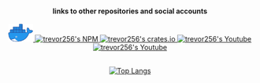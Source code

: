 <h4 align="center">links to other repositories and social accounts</h4>


<div align="center">
  
<a href="https://hub.docker.com/u/trevor256">
  <img alt="trevor256's Docker" width="50px" src="https://github.com/docker/docker.github.io/blob/master/images/engine.svg" />
</a>
  
<a href="https://www.npmjs.com/~trevor256">
  <img alt="trevor256's NPM" width="40px" src="https://github.com/npm/logos/blob/master/npm%20square/n-64.png"/>
</a>
  
<a href="https://crates.io/users/trevor256">
  <img alt="trevor256's crates.io" width="50px" src="https://github.com/rust-lang/crates.io/blob/master/public/assets/Cargo-Logo-Small.png" />
</a>
  
<a href="https://www.youtube.com/channel/UC7U47K09nNH-KX7-v4bd-kw">
  <img alt="trevor256's Youtube" width="40px" src="https://raw.githubusercontent.com/peterthehan/peterthehan/master/assets/youtube.svg" />
</a>
  
<a href="https://twitter.com/trevbot256">
  <img alt="trevor256's Youtube" width="40px" src="https://raw.githubusercontent.com/peterthehan/peterthehan/master/assets/twitter.svg" />
</a>
 
  <br/>
<br/>
  
[![Top Langs](https://github-readme-stats.vercel.app/api/top-langs/?username=trevor256&layout=compact&langs_count=6&theme=dark)](https://github.com/anuraghazra/github-readme-stats)
 
 </div>
